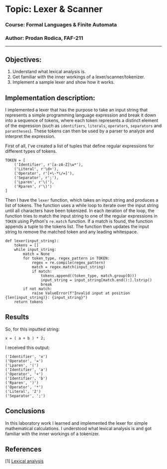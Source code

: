 # Topic: Lexer & Scanner

### Course: Formal Languages & Finite Automata
### Author: Prodan Rodica, FAF-211

----

## Objectives:
1. Understand what lexical analysis is.
2. Get familiar with the inner workings of a lexer/scanner/tokenizer.
3. Implement a sample lexer and show how it works.

## Implementation description:
I implemented a lexer that has the purpose to take an input string that represents a simple programming language expression and break it down into a sequence of tokens, where each token represents a distinct element of the expression (such as `identifiers`, `literals`, `operators`, `separators` and `parantheses`). These tokens can then be used by a parser to analyze and interpret the expression.

First of all, I've created a list of tuples that define regular expressions for different types of tokens.
```
TOKEN = [
    ('Identifier', r'[a-zA-Z]\w*'),
    ('Literal', r'\d+'),
    ('Operator', r'[+\-*\/=]'),
    ('Separator', r';'),
    ('Lparen', r'\('),
    ('Rparen', r'\)')
]
```

Then I have the `lexer` function, which takes an input string and produces a list of tokens. The function uses a while loop to iterate over the input string until all characters have been tokenized. In each iteration of the loop, the function tries to match the input string to one of the regular 
expressions in `TOKEN` using Python's `re.match` function. If a match is found, the function appends a tuple to the tokens list. The function then updates the input string to remove the matched token and any leading whitespace.

```
def lexer(input_string):
    tokens = []
    while input_string:
        match = None
        for token_type, regex_pattern in TOKEN:
            regex = re.compile(regex_pattern)
            match = regex.match(input_string)
            if match:
                tokens.append((token_type, match.group(0)))
                input_string = input_string[match.end():].lstrip()
                break
        if not match:
            raise ValueError(f"Invalid input at position {len(input_string)}: {input_string}")
    return tokens
```

## Results
So, for this inputted string:

```x = ( a + b ) * 2;```

I received this output:

```
('Identifier', 'x')
('Operator', '=')
('Lparen', '(')
('Identifier', 'a')
('Operator', '+')
('Identifier', 'b')
('Rparen', ')')
('Operator', '*')
('Literal', '2')
('Separator', ';')
```

## Conclusions
In this laboratory work I learned and implemented the lexer for simple mathematical calculations.
I understood what lexical analysis is and got familiar with the inner workings of a tokenizer.

## References
[1] [Lexical analysis](https://en.wikipedia.org/wiki/Lexical_analysis)
